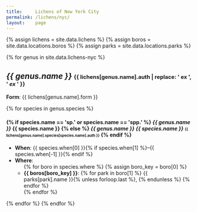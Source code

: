 ```yaml
---
title:     Lichens of New York City
permalink: /lichens/nyc/
layout:    page
---
```


{% assign lichens = site.data.lichens         %}
{% assign boros   = site.data.locations.boros %}
{% assign parks   = site.data.locations.parks %}

{% for genus in site.data.lichens-nyc %}
<h2>
  <strong><cite>{{ genus.name }}</cite></strong>
  <span style="font-size: 0.7em">{{ lichens[genus.name].auth | replace: ' ex ', ' <em>ex</em> ' }}</span>
</h2>
<p>
  <strong>Form</strong>: {{ lichens[genus.name].form }}
</p>
{% for species in genus.species %}
<h4>
{% if species.name == 'sp.' or species.name == 'spp.' %}
  <strong><cite>{{ genus.name }}</cite> {{ species.name }}</strong>
{% else %}
  <strong><cite>{{ genus.name }} {{ species.name }}</cite></strong>
  <span style="font-size: 0.7em">{{ lichens[genus.name].species[species.name].auth }}</span>
{% endif %}
</h4>
<ul>
  <li><strong>When</strong>: {{ species.when[0] }}{% if species.when[1] %}–{{ species.when[-1] }}{% endif %}</li>
  <li><strong>Where</strong>:
    <ul>
    {% for boro in species.where %}
    {% assign boro_key = boro[0] %}
      <li>
        <strong>{{ boros[boro_key] }}</strong>:
        {% for park in boro[1] %}
        {{ parks[park].name }}{% unless forloop.last %}, {% endunless %}
        {% endfor %}
      </li>
    {% endfor %}
    </ul>
  </li>
</ul>
{% endfor %}
{% endfor %}
